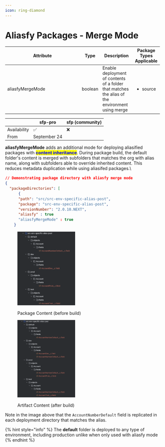 ```yaml
---
icon: ring-diamond
---
```


# Aliasfy Packages - Merge Mode

<table><thead><tr><th width="229">Attribute</th><th>Type</th><th>Description</th><th>Package Types Applicable</th></tr></thead><tbody><tr><td>aliasfyMergeMode</td><td>boolean</td><td>Enable  deployment of contents of a folder that matches the alias of the environment  using merge</td><td><p></p><ul><li>source</li></ul><p></p></td></tr></tbody></table>

|              | sfp-pro      | sfp (community) |
| ------------ | ------------ | --------------- |
| Availability | ✅            | ❌               |
| From         | September 24 |                 |



**aliasfyMergeMode**  adds an additional mode for deploying aliasified packages with  <mark style="color:blue;">**content inheritance**</mark>. During package build, the default folder's content is merged with subfolders that matches the org with alias name,  along with subfolders able to override inherited content. This reduces metadata duplication  while using aliasifed packages.\


```json
// Demonstrating package directory with aliasfy merge mode
{
  "packageDirectories": [
      {    
      "path": "src/src-env-specific-alias-post",
      "package": "src-env-specific-alias-post",
      "versionNumber": "2.0.10.NEXT",
      "aliasfy" : true
      "aliasfyMergeMode" : true
    }
```

<div>

<figure><img src="../../../.gitbook/assets/Screenshot 2024-09-17 at 12.58.56.png" alt="" width="188"><figcaption><p>Package Content (before build)</p></figcaption></figure>

 

<figure><img src="../../../.gitbook/assets/Screenshot 2024-09-17 at 12.57.20.png" alt="" width="188"><figcaption><p>Artifact Content (after build)</p></figcaption></figure>

</div>

Note in the image above that the `AccountNumberDefault` field is replicated in each deployment directory that matches the alias.

{% hint style="info" %}
The **default** folder is deployed to any type of environment, including production unlike when only used with aliasfy mode
{% endhint %}
